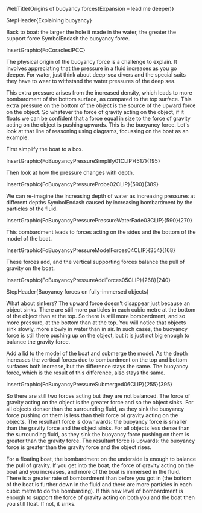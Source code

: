 WebTitle{Origins of buoyancy forces(Expansion &ndash; lead me deeper)}

StepHeader{Explaining buoyancy}

Back to boat: the larger the hole it made in the water, the greater the support force SymbolEndash the buoyancy force.

InsertGraphic{FoCoraclesIPCC}

The physical origin of the buoyancy force is a challenge to explain. It involves appreciating that the pressure in a fluid increases as you go deeper. For water, just think about deep-sea divers and the special suits they have to wear to withstand the water pressures of the deep sea.

This extra pressure arises from the increased density, which leads to more bombardment of the bottom surface, as compared to the top surface. This extra pressure on the bottom of the object is the source of the upward force on the object. So whatever the force of gravity acting on the object, if it floats we can be confident that a force equal in size to the force of gravity acting on the object is pushing upwards. This is the buoyancy force. Let's look at that line of reasoning using diagrams, focussing on the boat as an example.

First simplify the boat to a box.

InsertGraphic{FoBuoyancyPressureSimplify01CLIP}{517}{195}

Then look at how the pressure changes with depth.

InsertGraphic{FoBuoyancyPressureProbe02CLIP}{590}{389}

We can re-imagine the increasing depth of water as increasing pressures at different depths SymbolEndash caused by increasing bombardment by the particles of the fluid.

InsertGraphic{FoBuoyancyPressurePressureWaterFade03CLIP}{590}{270}

This bombardment leads to forces acting on the sides and the bottom of the model of the boat.

InsertGraphic{FoBuoyancyPressureModelForces04CLIP}{354}{168}

These forces add, and the vertical supporting forces balance the pull of gravity on the boat.

InsertGraphic{FoBuoyancyPressureAddForces05CLIP}{268}{240}

StepHeader{Buoyancy forces on fully-immersed objects}

What about sinkers? The upward force doesn't disappear just because an object sinks. There are still more particles in each cubic metre at the bottom of the object than at the top. So there is still more bombardment, and so more pressure, at the bottom than at the top. You will notice that objects sink slowly, more slowly in water than in air. In such cases, the buoyancy force is still there pushing up on the object, but it is just not big enough to balance the gravity force.

Add a lid to the model of the boat and submerge the model. As the depth increases the vertical forces due to bombardment on the top and bottom surfaces both increase, but the difference stays the same. The buoyancy force, which is the result of this difference, also stays the same.

InsertGraphic{FoBuoyancyPressureSubmerged06CLIP}{255}{395}

So there are still two forces acting but they are not balanced. The force of gravity acting on the object is the greater force and so the object sinks. For all objects denser than the surrounding fluid, as they sink the buoyancy force pushing on them is less than their force of gravity acting on the objects. The resultant force is downwards: the buoyancy force is smaller than the gravity force and the object sinks. For all objects less dense than the surrounding fluid, as they sink the buoyancy force pushing on them is greater than the gravity force. The resultant force is upwards: the buoyancy force is greater than the gravity force and the object rises.

For a floating boat, the bombardment on the underside is enough to balance the pull of gravity. If you get into the boat, the force of gravity acting on the boat and you increases, and more of the boat is immersed in the fluid. There is a greater rate of bombardment than before you got in (the bottom of the boat is further down in the fluid and there are more particles in each cubic metre to do the bombarding). If this new level of bombardment is enough to support the force of gravity acting on both you and the boat then you still float. If not, it sinks.
